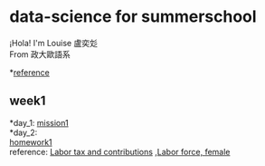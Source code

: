 # data-science for summerschool    
  
¡Hola! I'm Louise 盧奕彣  
From 政大歐語系  
  
*[reference](https://www.peculab.org/)
## week1  
*day_1: [mission1](https://louiselu1011.github.io/data-science-summerschool/day%201/beginning.html)  
*day_2:  
[homework1](https://github.com/louiselu1011/data-science-summerschool/blob/master/day2_homework1/data_combined.html)  
reference: [Labor tax and contributions](https://data.worldbank.org/indicator/IC.TAX.LABR.CP.ZS?view=chart)  ,[Labor force, female](https://data.worldbank.org/indicator/SL.TLF.TOTL.FE.ZS?view=chart)
